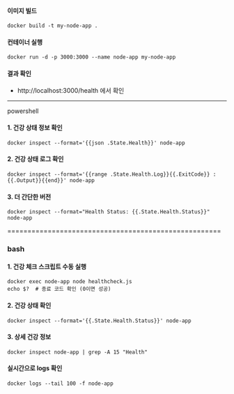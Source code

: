 
#### 이미지 빌드
```
docker build -t my-node-app .
```

####  컨테이너 실행
```
docker run -d -p 3000:3000 --name node-app my-node-app
```

####  결과 확인
* http://localhost:3000/health 에서 확인
---
powershell
#### 1. 건강 상태 정보 확인
```
docker inspect --format='{{json .State.Health}}' node-app
```

#### 2. 건강 상태 로그 확인
```
docker inspect --format='{{range .State.Health.Log}}{{.ExitCode}} : {{.Output}}{{end}}' node-app
```

#### 3. 더 간단한 버전
```
docker inspect --format="Health Status: {{.State.Health.Status}}" node-app
```
=====================================================
### bash

####  1. 건강 체크 스크립트 수동 실행
```
docker exec node-app node healthcheck.js
echo $?  # 종료 코드 확인 (0이면 성공)
```

####  2. 건강 상태 확인
```
docker inspect --format='{{.State.Health.Status}}' node-app
```

####  3. 상세 건강 정보
```
docker inspect node-app | grep -A 15 "Health"
```

#### 실시간으로 logs 확인 
```
docker logs --tail 100 -f node-app
```